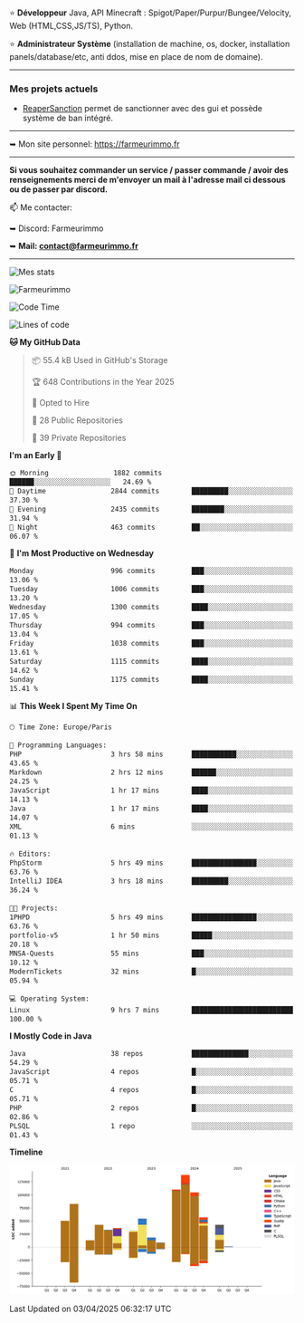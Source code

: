 ⭐ **Développeur** Java, API Minecraft : Spigot/Paper/Purpur/Bungee/Velocity, Web (HTML,CSS,JS/TS), Python.

⭐ **Administrateur Système** (installation de machine, os, docker, installation panels/database/etc, anti ddos, mise en place de nom de domaine).

---

### Mes projets actuels
- [ReaperSanction](https://www.spigotmc.org/resources/reapersanction.89580/) permet de sanctionner avec des gui et possède système de ban intégré.

---

➥ Mon site personnel: https://farmeurimmo.fr

---

**Si vous souhaitez commander un service / passer commande / avoir des renseignements merci de m'envoyer un mail à l'adresse mail ci dessous ou de passer par discord.**

📫 Me contacter:
 
   ➥ Discord: Farmeurimmo
   
   ➥ **Mail: contact@farmeurimmo.fr**

---

![Mes stats](https://github-readme-stats.farmeurimmo.fr/api?username=Farmeurimmo&count_private=true&show_icons=true&theme=radical)

<img src="https://komarev.com/ghpvc/?username=Farmeurimmo" alt="Farmeurimmo" />

<!--START_SECTION:waka-->
![Code Time](http://img.shields.io/badge/Code%20Time-1%2C951%20hrs%2052%20mins-blue)

![Lines of code](https://img.shields.io/badge/From%20Hello%20World%20I%27ve%20Written-824.3%20thousand%20lines%20of%20code-blue)

**🐱 My GitHub Data** 

> 📦 55.4 kB Used in GitHub's Storage 
 > 
> 🏆 648 Contributions in the Year 2025
 > 
> 💼 Opted to Hire
 > 
> 📜 28 Public Repositories 
 > 
> 🔑 39 Private Repositories 
 > 
**I'm an Early 🐤** 

```text
🌞 Morning                1882 commits        ██████░░░░░░░░░░░░░░░░░░░   24.69 % 
🌆 Daytime                2844 commits        █████████░░░░░░░░░░░░░░░░   37.30 % 
🌃 Evening                2435 commits        ████████░░░░░░░░░░░░░░░░░   31.94 % 
🌙 Night                  463 commits         ██░░░░░░░░░░░░░░░░░░░░░░░   06.07 % 
```
📅 **I'm Most Productive on Wednesday** 

```text
Monday                   996 commits         ███░░░░░░░░░░░░░░░░░░░░░░   13.06 % 
Tuesday                  1006 commits        ███░░░░░░░░░░░░░░░░░░░░░░   13.20 % 
Wednesday                1300 commits        ████░░░░░░░░░░░░░░░░░░░░░   17.05 % 
Thursday                 994 commits         ███░░░░░░░░░░░░░░░░░░░░░░   13.04 % 
Friday                   1038 commits        ███░░░░░░░░░░░░░░░░░░░░░░   13.61 % 
Saturday                 1115 commits        ████░░░░░░░░░░░░░░░░░░░░░   14.62 % 
Sunday                   1175 commits        ████░░░░░░░░░░░░░░░░░░░░░   15.41 % 
```


📊 **This Week I Spent My Time On** 

```text
🕑︎ Time Zone: Europe/Paris

💬 Programming Languages: 
PHP                      3 hrs 58 mins       ███████████░░░░░░░░░░░░░░   43.65 % 
Markdown                 2 hrs 12 mins       ██████░░░░░░░░░░░░░░░░░░░   24.25 % 
JavaScript               1 hr 17 mins        ████░░░░░░░░░░░░░░░░░░░░░   14.13 % 
Java                     1 hr 17 mins        ████░░░░░░░░░░░░░░░░░░░░░   14.07 % 
XML                      6 mins              ░░░░░░░░░░░░░░░░░░░░░░░░░   01.13 % 

🔥 Editors: 
PhpStorm                 5 hrs 49 mins       ████████████████░░░░░░░░░   63.76 % 
IntelliJ IDEA            3 hrs 18 mins       █████████░░░░░░░░░░░░░░░░   36.24 % 

🐱‍💻 Projects: 
1PHPD                    5 hrs 49 mins       ████████████████░░░░░░░░░   63.76 % 
portfolio-v5             1 hr 50 mins        █████░░░░░░░░░░░░░░░░░░░░   20.18 % 
MNSA-Quests              55 mins             ███░░░░░░░░░░░░░░░░░░░░░░   10.12 % 
ModernTickets            32 mins             █░░░░░░░░░░░░░░░░░░░░░░░░   05.94 % 

💻 Operating System: 
Linux                    9 hrs 7 mins        █████████████████████████   100.00 % 
```

**I Mostly Code in Java** 

```text
Java                     38 repos            ██████████████░░░░░░░░░░░   54.29 % 
JavaScript               4 repos             █░░░░░░░░░░░░░░░░░░░░░░░░   05.71 % 
C                        4 repos             █░░░░░░░░░░░░░░░░░░░░░░░░   05.71 % 
PHP                      2 repos             █░░░░░░░░░░░░░░░░░░░░░░░░   02.86 % 
PLSQL                    1 repo              ░░░░░░░░░░░░░░░░░░░░░░░░░   01.43 % 
```



**Timeline**

![Lines of Code chart](https://raw.githubusercontent.com/Farmeurimmo/Farmeurimmo/main/assets/bar_graph.png)


 Last Updated on 03/04/2025 06:32:17 UTC
<!--END_SECTION:waka-->

